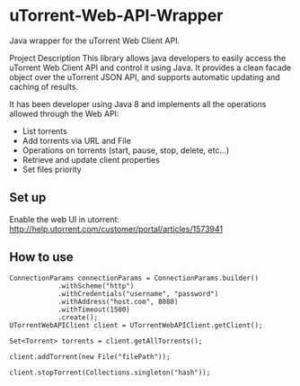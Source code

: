 # uTorrent-Web-API-Wrapper
Java wrapper for the uTorrent Web Client API.

Project Description
This library allows java developers to easily access the uTorrent Web Client API and control it using Java.
It provides a clean facade object over the uTorrent JSON API, and supports automatic updating and caching of results.

It has been developer using Java 8 and implements all the operations allowed through the Web API:

* List torrents
* Add torrents via URL and File
* Operations on torrents (start, pause, stop, delete, etc...)
* Retrieve and update client properties
* Set files priority

Set up
-------

Enable the web UI in utorrent: http://help.utorrent.com/customer/portal/articles/1573941

How to use
-------

    ConnectionParams connectionParams = ConnectionParams.builder()
                .withScheme("http")
                .withCredentials("username", "password")
                .withAddress("host.com", 8080)
                .withTimeout(1500)
                .create();
    UTorrentWebAPIClient client = UTorrentWebAPIClient.getClient();

    Set<Torrent> torrents = client.getAllTorrents();

    client.addTorrent(new File("filePath"));

    client.stopTorrent(Collections.singleton("hash"));
